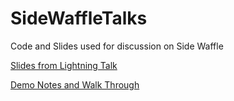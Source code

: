 SideWaffleTalks
===============

Code and Slides used for discussion on Side Waffle

[Slides from Lightning Talk](http://digitaldrummerj.github.io/SideWaffleTalks/#/)

[Demo Notes and Walk Through](DemoWalkthrough.md)
